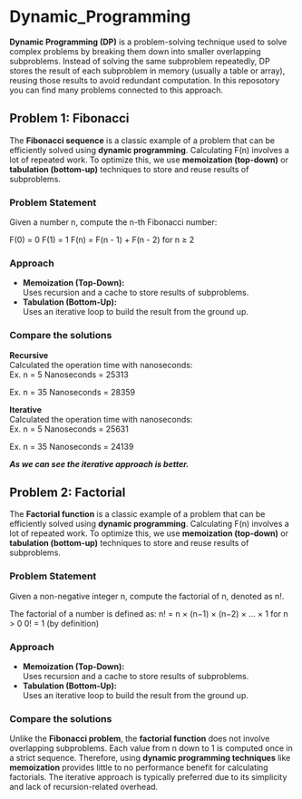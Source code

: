 # Dynamic_Programming
**Dynamic Programming (DP)** is a problem-solving technique used to solve complex problems by breaking them down into smaller overlapping subproblems. Instead of solving the same subproblem repeatedly, DP stores the result of each subproblem in memory (usually a table or array), reusing those results to avoid redundant computation.
In this reposotory you can find many problems connected to this approach.

## **Problem 1:** Fibonacci
The **Fibonacci sequence** is a classic example of a problem that can be efficiently solved using **dynamic programming**.
Calculating F(n) involves a lot of repeated work. To optimize this, we use **memoization (top-down)** or **tabulation (bottom-up)** techniques to store and reuse results of subproblems.

### **Problem Statement**
Given a number n, compute the n-th Fibonacci number:

F(0) = 0
F(1) = 1
F(n) = F(n - 1) + F(n - 2) for n ≥ 2

### **Approach**
- **Memoization (Top-Down):**<br>
Uses recursion and a cache to store results of subproblems.
- **Tabulation (Bottom-Up):**<br>
Uses an iterative loop to build the result from the ground up.


### **Compare the solutions**

**Recursive**<br>
Calculated the operation time with nanoseconds:<br>
Ex. n = 5
Nanoseconds = 25313

Ex. n = 35
Nanoseconds = 28359

**Iterative**<br>
Calculated the operation time with nanoseconds:<br>
Ex. n = 5
Nanoseconds = 25631

Ex. n = 35
Nanoseconds = 24139

***As we can see the iterative approach is better.***


## **Problem 2:** Factorial
The **Factorial function** is a classic example of a problem that can be efficiently solved using **dynamic programming**.
Calculating F(n) involves a lot of repeated work. To optimize this, we use **memoization (top-down)** or **tabulation (bottom-up)** techniques to store and reuse results of subproblems.

### **Problem Statement**
Given a non-negative integer n, compute the factorial of n, denoted as n!.

The factorial of a number is defined as:
n! = n × (n−1) × (n−2) × ... × 1   for n > 0
0! = 1   (by definition)

### **Approach**
- **Memoization (Top-Down):**<br>
Uses recursion and a cache to store results of subproblems.
- **Tabulation (Bottom-Up):**<br>
Uses an iterative loop to build the result from the ground up.


### **Compare the solutions**
Unlike the **Fibonacci problem**, the **factorial function** does not involve overlapping subproblems. Each value from n down to 1 is computed once in a strict sequence.
Therefore, using **dynamic programming techniques** like **memoization** provides little to no performance benefit for calculating factorials.
The iterative approach is typically preferred due to its simplicity and lack of recursion-related overhead.
